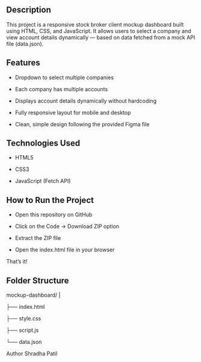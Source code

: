 ## Description

This project is a responsive stock broker client mockup dashboard built using HTML, CSS, and JavaScript.
It allows users to select a company and view account details dynamically — based on data fetched from a mock API file (data.json).

## Features

- Dropdown to select multiple companies

- Each company has multiple accounts

- Displays account details dynamically without hardcoding

- Fully responsive layout for mobile and desktop

- Clean, simple design following the provided Figma file

## Technologies Used

- HTML5

- CSS3

- JavaScript (Fetch API)

## How to Run the Project

- Open this repository on GitHub

- Click on the Code → Download ZIP option

- Extract the ZIP file

- Open the index.html file in your browser

That’s it! 

## Folder Structure

mockup-dashboard/
|

├── index.html

├── style.css

├── script.js

└── data.json


Author
Shradha Patil

